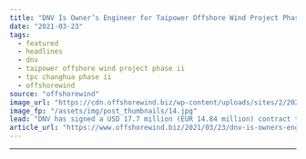 ```yaml
---
title: "DNV Is Owner’s Engineer for Taipower Offshore Wind Project Phase II"
date: "2021-03-23"
tags: 
  - featured
  - headlines
  - dnv
  - taipower offshore wind project phase ii
  - tpc changhua phase ii
  - offshorewind
source: "offshorewind"
image_url: "https://cdn.offshorewind.biz/wp-content/uploads/sites/2/2021/03/23084004/DNV-Is-Owners-Engineer-for-Taipower-Offshore-Wind-Project-Phase-II.jpg"
image_fp: "/assets/img/post_thumbnails/14.jpg"
lead: "DNV has signed a USD 17.7 million (EUR 14.84 million) contract to be the"
article_url: "https://www.offshorewind.biz/2021/03/23/dnv-is-owners-engineer-for-taipower-offshore-wind-project-phase-ii/"
---
```


---

